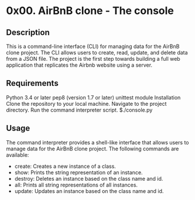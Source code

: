 # 0x00. AirBnB clone - The console

## Description

This is a command-line interface (CLI) for managing data for the AirBnB clone project. The CLI allows users to create, read, update, and delete data from a JSON file. The project is the first step towards building a full web application that replicates the Airbnb website using a server.

## Requirements

Python 3.4 or later
pep8 (version 1.7 or later)
unittest module
Installation
Clone the repository to your local machine.
Navigate to the project directory.
Run the command interpreter script. $./console.py

## Usage

The command interpreter provides a shell-like interface that allows users to manage data for the AirBnB clone project. The following commands are available:

* create: Creates a new instance of a class.
* show: Prints the string representation of an instance.
* destroy: Deletes an instance based on the class name and id.
* all: Prints all string representations of all instances.
* update: Updates an instance based on the class name and id.
